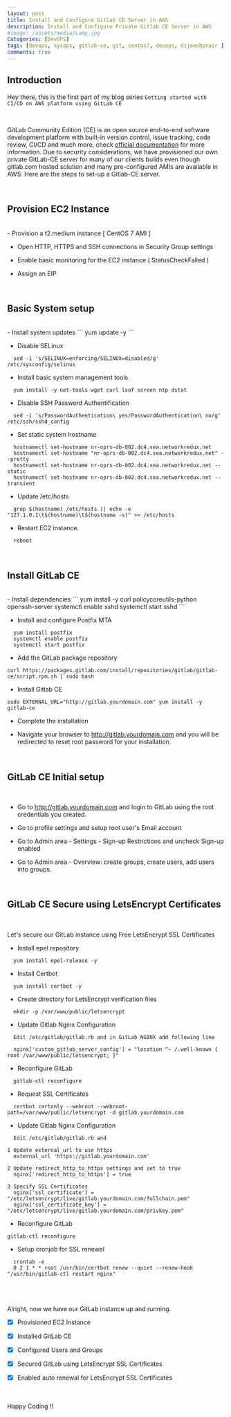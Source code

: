 ```yaml
---
layout: post
title: Install and Configure Gitlab CE Server in AWS
description: Install and Configure Private Gitlab CE Server in AWS
#image: /assets/media/Lamp.jpg
Categories: [DevOPS]
tags: [devops, sysops, gitlab-ce, git, centos7, devops, dijeeshpnair ]
comments: true
---
```


Introduction
-------------
Hey there, this is the first part of my blog series `Getting started with CI/CD on AWS platform using GitLab CE`


<br>

GitLab Community Edition (CE) is an open source end-to-end software development platform with built-in version control, issue tracking, code review, CI/CD and much more, check [official documentation](https://gitlab.com/gitlab-org/gitlab-ce) for more information.  Due to security considerations, we have provisioned our own private GitLab-CE server for many of our clients builds even though gitlab.com hosted solution and many pre-configured AMIs are available in AWS. Here are the steps to set-up a Gitlab-CE server.



<br>

Provision EC2 Instance
-------------------

<br>
- Provision a t2.medium instance [ CentOS 7 AMI ]

- Open HTTP, HTTPS and SSH connections in Security Group settings

- Enable basic monitoring for the EC2 instance ( StatusCheckFailed )

-  Assign an EIP



<br>

  Basic System setup
-------------------

<br>
- Install system updates
```
  yum update -y
```

- Disable SELinux
```
  sed -i 's/SELINUX=enforcing/SELINUX=disabled/g' /etc/sysconfig/selinux
```

- Install basic system management tools
```
  yum install -y net-tools wget curl lsof screen ntp dstat
```

- Disable SSH Password Authentification
```
  sed -i 's/PasswordAuthentication\ yes/PasswordAuthentication\ no/g' /etc/ssh/sshd_config
```

- Set static system hostname
```
  hostnamectl set-hostname nr-oprs-db-002.dc4.sea.networkredux.net
  hostnamectl set-hostname "nr-oprs-db-002.dc4.sea.networkredux.net" --pretty
  hostnamectl set-hostname nr-oprs-db-002.dc4.sea.networkredux.net --static
  hostnamectl set-hostname nr-oprs-db-002.dc4.sea.networkredux.net --transient
```

- Update /etc/hosts
```
  grep $(hostname) /etc/hosts || echo -e "127.1.0.1\t$(hostname)\t$(hostname -s)" >> /etc/hosts
```

- Restart EC2 instance.
```
  reboot
```



<br>

  Install GitLab CE
-------------------

<br>
- Install dependencies
```
  yum install -y curl policycoreutils-python openssh-server
  systemctl enable sshd
  systemctl start sshd
```

- Install and configure Postfix MTA
```
  yum install postfix
  systemctl enable postfix
  systemctl start postfix
```

- Add the GitLab package repository
```
curl https://packages.gitlab.com/install/repositories/gitlab/gitlab-ce/script.rpm.sh | sudo bash
```

-  Install Gitlab CE
```
sudo EXTERNAL_URL="http://gitlab.yourdomain.com" yum install -y gitlab-ce
```

- Complete the installation

- Navigate your browser to http://gitlab.yourdomain.com and you will be redirected to reset root password for your installation.



<br>

GitLab CE Initial setup
-------------------

<br>

- Go to http://gitlab.yourdomain.com and login to GitLab using the root credentials you created.

- Go to profile settings and setup root user's Email account

- Go to Admin area -  Settings - Sign-up Restrictions and uncheck Sign-up enabled

- Go to Admin area - Overview: create groups, create users, add users into groups.





<br>

GitLab CE Secure using LetsEncrypt Certificates
-------------------

<br>

Let's secure our GitLab instance using Free LetsEncrypt SSL Certificates

- Install epel repository
```
  yum install epel-release -y
```

- Install Certbot
```
  yum install certbot -y
```

- Create directory for LetsEncrypt verification files
```
  mkdir -p /var/www/public/letsencrypt
```

- Update Gitlab Nginx Configuration
```
  Edit /etc/gitlab/gitlab.rb and in GitLab NGINX add following line

  nginx['custom_gitlab_server_config'] = "location ^~ /.well-known { root /var/www/public/letsencrypt; }"
```

- Reconfigure GitLab
```
  gitlab-ctl reconfigure
```

- Request SSL Certificates
```
  certbot certonly --webroot --webroot-path=/var/www/public/letsencrypt -d gitlab.yourdomain.com
```

- Update Gitlab Nginx Configuration
```
  Edit /etc/gitlab/gitlab.rb and
```

```
1 Update external_url to use https
  external_url 'https://gitlab.yourdomain.com'

2 Update redirect_http_to_https settings and set to true
  nginx['redirect_http_to_https'] = true

3 Specify SSL Certificates
  nginx['ssl_certificate'] = "/etc/letsencrypt/live/gitlab.yourdomain.com/fullchain.pem"
  nginx['ssl_certificate_key'] = "/etc/letsencrypt/live/gitlab.yourdomain.com/privkey.pem"
```


- Reconfigure GitLab
```
gitlab-ctl reconfigure
```

- Setup cronjob for SSL renewal
```
  crontab -e
  0 2 1 * * root /usr/bin/certbot renew --quiet --renew-hook "/usr/bin/gitlab-ctl restart nginx"
```


<br><br><br>
Alright, now we have our GitLab instance up and running.
<br>
- [x] Provisioned EC2 Instance
- [x] Installed GitLab CE
- [x] Configured Users and Groups
- [x] Secured GitLab using LetsEncrypt SSL Certificates
- [x] Enabled auto renewal for LetsEncrypt SSL Certificates
<br><br><br>




Happy Coding !!
